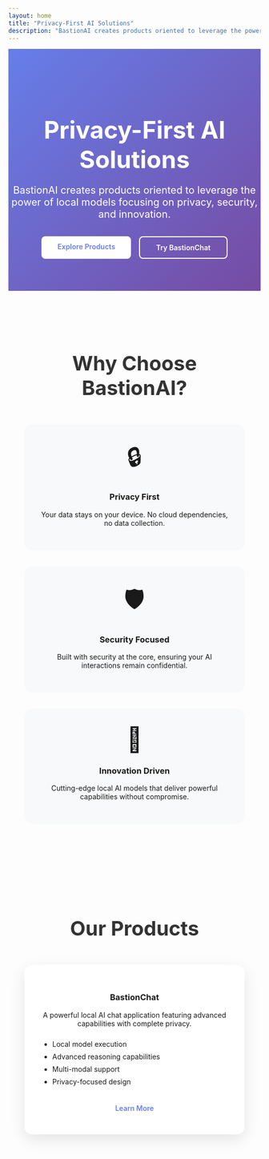 ```yaml
---
layout: home
title: "Privacy-First AI Solutions"
description: "BastionAI creates products oriented to leverage the power of local models focusing on privacy, security, and innovation."
---
```


<div class="hero-section">
  <div class="hero-content">
    <h1 class="hero-title">Privacy-First AI Solutions</h1>
    <p class="hero-subtitle">
      BastionAI creates products oriented to leverage the power of local models 
      focusing on privacy, security, and innovation.
    </p>
    <div class="hero-buttons">
      <a href="/products" class="btn btn-primary">Explore Products</a>
      <a href="/products/bastion-chat" class="btn btn-secondary">Try BastionChat</a>
    </div>
  </div>
</div>

<section class="features-section">
  <div class="container">
    <h2>Why Choose BastionAI?</h2>
    <div class="features-grid">
      <div class="feature-card">
        <div class="feature-icon">🔒</div>
        <h3>Privacy First</h3>
        <p>Your data stays on your device. No cloud dependencies, no data collection.</p>
      </div>
      <div class="feature-card">
        <div class="feature-icon">🛡️</div>
        <h3>Security Focused</h3>
        <p>Built with security at the core, ensuring your AI interactions remain confidential.</p>
      </div>
      <div class="feature-card">
        <div class="feature-icon">🚀</div>
        <h3>Innovation Driven</h3>
        <p>Cutting-edge local AI models that deliver powerful capabilities without compromise.</p>
      </div>
    </div>
  </div>
</section>

<section class="products-preview">
  <div class="container">
    <h2>Our Products</h2>
    <div class="product-showcase">
      <div class="product-card featured">
        <h3>BastionChat</h3>
        <p>A powerful local AI chat application featuring advanced capabilities with complete privacy.</p>
        <ul class="feature-list">
          <li>Local model execution</li>
          <li>Advanced reasoning capabilities</li>
          <li>Multi-modal support</li>
          <li>Privacy-focused design</li>
        </ul>
        <a href="/products/bastion-chat" class="btn btn-primary">Learn More</a>
      </div>
    </div>
  </div>
</section>

<style>
.hero-section {
  background: linear-gradient(135deg, #667eea 0%, #764ba2 100%);
  color: white;
  padding: 4rem 0;
  text-align: center;
}

.hero-title {
  font-size: 3rem;
  font-weight: 700;
  margin-bottom: 1rem;
}

.hero-subtitle {
  font-size: 1.25rem;
  margin-bottom: 2rem;
  max-width: 600px;
  margin-left: auto;
  margin-right: auto;
}

.hero-buttons {
  display: flex;
  gap: 1rem;
  justify-content: center;
  flex-wrap: wrap;
}

.btn {
  padding: 0.75rem 2rem;
  border-radius: 0.5rem;
  text-decoration: none;
  font-weight: 600;
  transition: all 0.3s ease;
  display: inline-block;
}

.btn-primary {
  background-color: #fff;
  color: #667eea;
}

.btn-primary:hover {
  background-color: #f8f9ff;
  transform: translateY(-2px);
}

.btn-secondary {
  background-color: transparent;
  color: white;
  border: 2px solid white;
}

.btn-secondary:hover {
  background-color: white;
  color: #667eea;
}

.features-section, .products-preview {
  padding: 4rem 0;
}

.container {
  max-width: 1200px;
  margin: 0 auto;
  padding: 0 2rem;
}

.features-grid {
  display: grid;
  grid-template-columns: repeat(auto-fit, minmax(300px, 1fr));
  gap: 2rem;
  margin-top: 3rem;
}

.feature-card {
  text-align: center;
  padding: 2rem;
  border-radius: 1rem;
  background: #f8f9fa;
  transition: transform 0.3s ease;
}

.feature-card:hover {
  transform: translateY(-5px);
}

.feature-icon {
  font-size: 3rem;
  margin-bottom: 1rem;
}

.product-showcase {
  margin-top: 3rem;
  display: flex;
  justify-content: center;
}

.product-card {
  background: white;
  border-radius: 1rem;
  padding: 2rem;
  box-shadow: 0 10px 30px rgba(0,0,0,0.1);
  max-width: 500px;
  text-align: center;
}

.feature-list {
  text-align: left;
  margin: 1.5rem 0;
}

.feature-list li {
  margin-bottom: 0.5rem;
}

h2 {
  text-align: center;
  margin-bottom: 2rem;
  font-size: 2.5rem;
  color: #333;
}

@media (max-width: 768px) {
  .hero-title {
    font-size: 2rem;
  }
  
  .hero-buttons {
    flex-direction: column;
    align-items: center;
  }
  
  .btn {
    width: 200px;
  }
}
</style> 